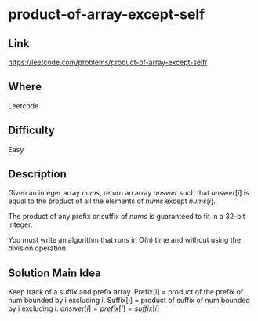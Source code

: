 # product-of-array-except-self

## Link

https://leetcode.com/problems/product-of-array-except-self/

## Where

Leetcode

## Difficulty

Easy

## Description

Given an integer array $nums$, return an array $answer$ such that $answer[i]$ is equal to the product of all the elements of $nums$ except $nums[i]$.

The product of any prefix or suffix of $nums$ is guaranteed to fit in a 32-bit integer.

You must write an algorithm that runs in O(n) time and without using the division operation.

## Solution Main Idea

Keep track of a suffix and prefix array. Prefix[i] = product of the prefix of num bounded by i excluding i. Suffix[i] = product of suffix of num bounded by i excluding i. $answer[i] = prefix[i] = suffix[i]$
